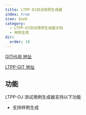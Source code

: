 ```yaml
---
title: LTPP-OJ测试用例生成器
index: true
icon: book
category:
  - LTPP-OJ测试用例生成器文档
  - 用例生成
dir:
  order: 10
---
```


[GITHUB 地址](https://github.com/ltpp-universe/OjJudgeTestdataCreat)

[LTPP-GIT 地址](https://git.ltpp.vip/root/OjJudgeTestdataCreat)

<Share colorful />
<Catalog />

## 功能

LTPP-OJ 测试用例生成器支持以下功能

- 支持样例生成
